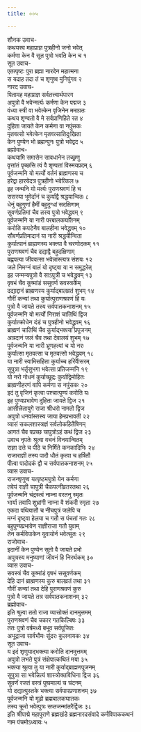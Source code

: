 ```yaml
---
title: ००५

---
```

शौनक उवाच-  
कथयस्व महाप्राज्ञ पुत्रहीनो जनो भवेत्  
कर्मणा केन वै सूत पुत्रो भवति केन च १  
सूत उवाच-  
एतत्पृष्टः पुरा ब्रह्मा नारदेन महात्मना  
स यदाह तदा तं च शृणुष्व मुनिपुंगव २  
नारद उवाच-  
पितामह महाप्राज्ञ सर्वतत्त्वार्थपारग  
अपुत्रो वै भवेन्मर्त्यः कर्मणा केन पद्मज ३  
वंध्या स्त्री वा भवेत्केन वृजिनेन ममाग्रतः  
कथय शृण्वतो वै मे सर्वप्राणिहिते रत ४  
दुहिता जायते केन कर्मणा वा नपुंसकः  
मृतवत्सो भवेत्केन मृतवत्सातिदुःखिता  
केन पुण्येन भो ब्रह्मन्पुनः पुत्रो भवेद्वद ५  
ब्रह्मोवाच-  
कथयामि समासेन सावधानेन तच्छ्रणु  
वृत्तांतं पृच्छसि त्वं वै शृण्वतां विस्मयप्रदम् ६  
पूर्वजन्मनि यो मर्त्यो वर्तनं ब्राह्मणस्य च  
हरेद्वा हारयेदत्र पुत्रहीनो भवेत्किल ७  
इह जन्मनि यो मर्त्यः पुराणश्रवणं हि च  
ससस्या भूमेर्दानं च कुर्याद्वै श्रद्धयान्वितः ८  
धेनुं बहुगुणां हैमीं बहुदुग्धां सदक्षिणाम्  
सुवर्णप्रतिमां चैव तस्य पुत्रो भवेद्ध्रुवम् ९  
पूर्वजन्मनि या नारी परबालकघातनम्  
करोति कपटेनैव बालहीना भवेद्ध्रुवम् १०  
सौवर्णप्रतिमादानं या नारी श्रद्धयान्विता  
कुर्यात्पानं ब्राह्मणस्य भक्त्या वै चरणोदकम् ११  
पुराणश्रवणं चैव दद्याद्वै बहुदक्षिणाम्  
बह्वपत्या जीववत्सा भवेन्नास्त्यत्र संशयः १२  
जले निमग्नं बालं यो दृष्ट्वा या न समुद्धरेत्  
इह जन्मन्यपुत्रो वै साऽपुत्री च भवेद्ध्रुवम् १३  
वृषभं चैव कूष्मांडं ससुवर्णं सवस्त्रकम्  
दद्याद्दानं ब्राह्मणस्य कुर्याद्बालव्रतं शुभम् १४  
गौरीं कन्यां तथा कुर्यात्पुराणश्रवणं हि यः  
पुत्रो वै जायते तस्य सर्वपातकनाशनम् १५  
पूर्वजन्मनि यो मर्त्यो निराशं चातिथिं द्विज  
कुर्यात्क्रोधेन दंडं च पुत्रहीनो भवेद्ध्रुवम् १६  
ब्राह्मणं चातिथिं चैव कुर्याद्भक्त्या प्रपूजनम्  
अन्नदानं जलं चैव तथा देवालयं शुभम् १७  
पूर्वजन्मनि या नारी भ्रूणहत्यां च यो नरः  
कुर्यात्सा मृतवत्सा च मृतवत्सो भवेद्ध्रुवम् १८  
या नारी स्वामिसहिता कुर्याच्च हरिवासरम्  
सुपुत्रा भर्तृसुभगा भवेत्सा प्रतिजन्मनि १९  
यो नरो गोधनं कुर्याच्छूद्रः कुर्याद्विमोहितः  
ब्राह्मणीहरणं वापि कर्मणा स नपुंसकः २०  
इदं तु वृजिनं कृत्वा पश्चात्पुण्यं करोति यः  
इह पुण्यप्रभावेण दुहिता जायते द्विज २१  
आसीत्त्रेतायुगे राजा श्रीधरो नामतो द्विज  
अपुत्रो धनवांस्तस्य जाया हेमप्रभावती २२  
व्यासं सकलशास्त्रज्ञं सर्वलोकहितैषिणम्  
आगतं चैव पप्रच्छ चापुत्रोऽहं कथं द्विज २३  
उवाच नृपतेः श्रुत्वा वचनं विनयान्वितम्  
राज्ञा दत्ते च पीठे च निर्मिते कनकादिभिः २४  
राजाराज्ञी तस्य पादौ धौतं कृत्वा च हर्षितौ  
पीत्वा पादोदकं द्वौ च सर्वपातकनाशनम् २५  
व्यास उवाच-  
राजन्शृणुष्व यत्पृष्टमपुत्रो येन कर्मणा  
तवेयं राज्ञी चापुत्री चैकपत्नीव्रतस्तथा २६  
पूर्वजन्मनि चंद्रस्त्वं नाम्ना वरतनु स्मृतः  
भार्या तवापि शुभ्रांगी नाम्ना वै शंकरी स्मृता २७  
एकदा पथियातौ च नीचपुत्रं जलेपि च  
मग्नं दृष्ट्वा हेलया च गतौ स पंचतां गतः २८  
बहुपुण्यप्रभावेण राज्ञीराजा गतौ युवाम्  
तेन कर्मविपाकेन युवायोर्न भवेत्सुतः २९  
राजोवाच-  
इदानीं केन पुण्येन सुतो वै जायते प्रभो  
अपुत्रस्य मनुष्याणां जीवनं हि निरर्थकम् ३०  
व्यास उवाच-  
सवस्त्रं चैव कूष्मांडं वृषभं ससुवर्णकम्  
देहि दानं ब्राह्मणस्य कुरु बालव्रतं तथा ३१  
गौरीं कन्यां तथा देहि पुराणश्रवणं कुरु  
पुत्रो वै जायते तत्र सर्वपातकनाशनम् ३२  
ब्रह्मोवाच-  
इति श्रुत्वा ततो राजा व्यासोक्तं दानमुत्तमम्  
पुराणश्रवणं चैव चकार गतकिल्बिषः ३३  
ततः पुत्रो वर्षमध्ये बभूव सर्वपूजितः  
अभूद्राजा सार्वभौमः सुंदरः कुलनायकः ३४  
सूत उवाच-  
य इदं शृणुयाद्भक्त्या करोति दानमुत्तमम्  
अपुत्रो लभते पुत्रं संक्षेपात्कथितं मया ३५  
भक्त्या श्रुत्वा तु या नारी कुर्याद्ब्राह्मणपूजनम्  
सुपुत्रा सा भवेन्नित्यं शास्त्रोक्तविधिना द्विज ३६  
सुवर्णं रजतं वस्त्रं पुष्पमाल्यं च चंदनम्  
यो दद्यात्पुस्तके भक्त्या सर्वपापप्रणाशनम् ३७  
पूर्वजन्मनि यो मूढो ब्रह्मबालकघातकः  
तस्य क्रूरो भवेत्पुत्रः सप्तजन्मांतरैर्द्विजः ३८  
इति श्रीपाद्मे महापुराणे ब्रह्मखंडे ब्रह्मनारदसंवादे कर्मविपाककथनं  
नाम पंचमोऽध्यायः ५